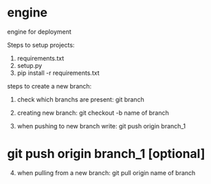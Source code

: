 # engine
engine for deployment

Steps to setup projects:
1. requirements.txt
2. setup.py
3. pip install -r requirements.txt

steps to create a new branch:
1. check which branchs are present:
git branch

2. creating new branch:
git checkout -b name of branch

3. when pushing to new branch write:
git push origin branch_1

# git push origin branch_1 [optional]

4. when pulling from a new branch:
git pull origin name of branch
